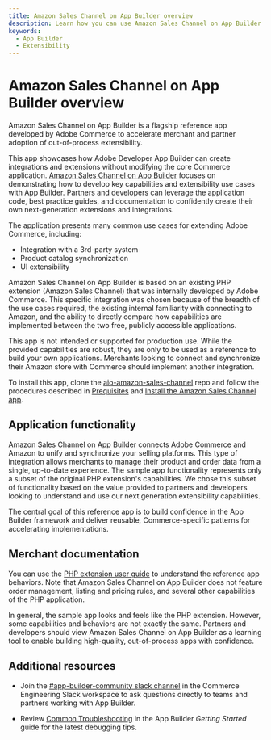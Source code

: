 ```yaml
---
title: Amazon Sales Channel on App Builder overview
description: Learn how you can use Amazon Sales Channel on App Builder as a reference app to build your own Adobe Commerce apps.
keywords:
  - App Builder
  - Extensibility
---
```


# Amazon Sales Channel on App Builder overview

Amazon Sales Channel on App Builder is a flagship reference app developed by Adobe Commerce to accelerate merchant and partner adoption of out-of-process extensibility.

This app showcases how Adobe Developer App Builder can create integrations and extensions without modifying the core Commerce application. [Amazon Sales Channel on App Builder](https://github.com/adobe/amazon-sales-channel-app-builder) focuses on demonstrating how to develop key capabilities and extensibility use cases with App Builder. Partners and developers can leverage the application code, best practice guides, and documentation to confidently create their own next-generation extensions and integrations.

The application presents many common use cases for extending Adobe Commerce, including:

* Integration with a 3rd-party system
* Product catalog synchronization
* UI extensibility

Amazon Sales Channel on App Builder is based on an existing PHP extension (Amazon Sales Channel) that was internally developed by Adobe Commerce. This specific integration was chosen because of the breadth of the use cases required, the existing internal familiarity with connecting to Amazon, and the ability to directly compare how capabilities are implemented between the two free, publicly accessible applications.

<InlineAlert variant="warning" slots="text" />

This app is not intended or supported for production use. While the provided capabilities are robust, they are only to be used as a reference to build your own applications. Merchants looking to connect and synchronize their Amazon store with Commerce should implement another integration.

To install this app, clone the [aio-amazon-sales-channel](https://github.com/adobe/amazon-sales-channel-app-builder) repo and follow the procedures described in [Prequisites](prerequisites.md) and [Install the Amazon Sales Channel app](installation.md).

## Application functionality

Amazon Sales Channel on App Builder connects Adobe Commerce and Amazon to unify and synchronize your selling platforms. This type of integration allows merchants to manage their product and order data from a single, up-to-date experience. The sample app functionality represents only a subset of the original PHP extension's capabilities. We chose this subset of functionality based on the value provided to partners and developers looking to understand and use our next generation extensibility capabilities.

The central goal of this reference app is to build confidence in the App Builder framework and deliver reusable, Commerce-specific patterns for accelerating implementations.

## Merchant documentation

You can use the [PHP extension user guide](https://experienceleague.adobe.com/docs/commerce-channels/amazon/guide-overview.html) to understand the reference app behaviors. Note that Amazon Sales Channel on App Builder does not feature order management, listing and pricing rules, and several other capabilities of the PHP application.

In general, the sample app looks and feels like the PHP extension. However, some capabilities and behaviors are not exactly the same. Partners and developers should view Amazon Sales Channel on App Builder as a learning tool to enable building high-quality, out-of-process apps with confidence.

## Additional resources

* Join the [#app-builder-community slack channel](https://magentocommeng.slack.com/archives/C04KT43Q75K) in the Commerce Engineering Slack workspace to ask questions directly to teams and partners working with App Builder.

* Review [Common Troubleshooting](https://developer.adobe.com/app-builder/docs/getting_started/common_troubleshooting/) in the App Builder _Getting Started_ guide for the latest debugging tips.
